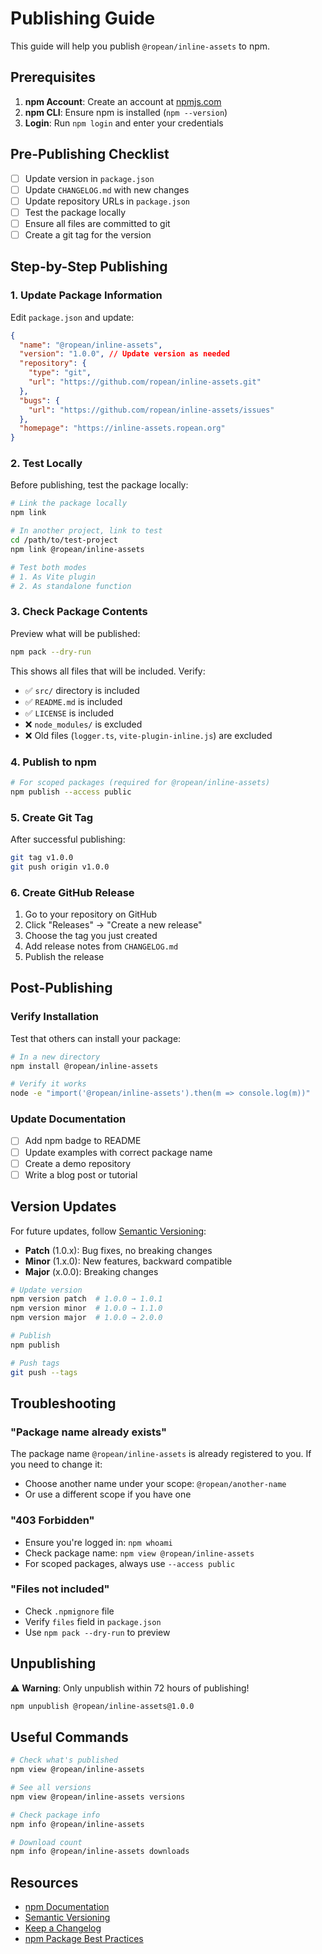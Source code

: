 # Publishing Guide

This guide will help you publish `@ropean/inline-assets` to npm.

## Prerequisites

1. **npm Account**: Create an account at [npmjs.com](https://www.npmjs.com/)
2. **npm CLI**: Ensure npm is installed (`npm --version`)
3. **Login**: Run `npm login` and enter your credentials

## Pre-Publishing Checklist

- [ ] Update version in `package.json`
- [ ] Update `CHANGELOG.md` with new changes
- [ ] Update repository URLs in `package.json`
- [ ] Test the package locally
- [ ] Ensure all files are committed to git
- [ ] Create a git tag for the version

## Step-by-Step Publishing

### 1. Update Package Information

Edit `package.json` and update:

```json
{
  "name": "@ropean/inline-assets",
  "version": "1.0.0", // Update version as needed
  "repository": {
    "type": "git",
    "url": "https://github.com/ropean/inline-assets.git"
  },
  "bugs": {
    "url": "https://github.com/ropean/inline-assets/issues"
  },
  "homepage": "https://inline-assets.ropean.org"
}
```

### 2. Test Locally

Before publishing, test the package locally:

```bash
# Link the package locally
npm link

# In another project, link to test
cd /path/to/test-project
npm link @ropean/inline-assets

# Test both modes
# 1. As Vite plugin
# 2. As standalone function
```

### 3. Check Package Contents

Preview what will be published:

```bash
npm pack --dry-run
```

This shows all files that will be included. Verify:

- ✅ `src/` directory is included
- ✅ `README.md` is included
- ✅ `LICENSE` is included
- ❌ `node_modules/` is excluded
- ❌ Old files (`logger.ts`, `vite-plugin-inline.js`) are excluded

### 4. Publish to npm

```bash
# For scoped packages (required for @ropean/inline-assets)
npm publish --access public
```

### 5. Create Git Tag

After successful publishing:

```bash
git tag v1.0.0
git push origin v1.0.0
```

### 6. Create GitHub Release

1. Go to your repository on GitHub
2. Click "Releases" → "Create a new release"
3. Choose the tag you just created
4. Add release notes from `CHANGELOG.md`
5. Publish the release

## Post-Publishing

### Verify Installation

Test that others can install your package:

```bash
# In a new directory
npm install @ropean/inline-assets

# Verify it works
node -e "import('@ropean/inline-assets').then(m => console.log(m))"
```

### Update Documentation

- [ ] Add npm badge to README
- [ ] Update examples with correct package name
- [ ] Create a demo repository
- [ ] Write a blog post or tutorial

## Version Updates

For future updates, follow [Semantic Versioning](https://semver.org/):

- **Patch** (1.0.x): Bug fixes, no breaking changes
- **Minor** (1.x.0): New features, backward compatible
- **Major** (x.0.0): Breaking changes

```bash
# Update version
npm version patch  # 1.0.0 → 1.0.1
npm version minor  # 1.0.0 → 1.1.0
npm version major  # 1.0.0 → 2.0.0

# Publish
npm publish

# Push tags
git push --tags
```

## Troubleshooting

### "Package name already exists"

The package name `@ropean/inline-assets` is already registered to you. If you need to change it:

- Choose another name under your scope: `@ropean/another-name`
- Or use a different scope if you have one

### "403 Forbidden"

- Ensure you're logged in: `npm whoami`
- Check package name: `npm view @ropean/inline-assets`
- For scoped packages, always use `--access public`

### "Files not included"

- Check `.npmignore` file
- Verify `files` field in `package.json`
- Use `npm pack --dry-run` to preview

## Unpublishing

⚠️ **Warning**: Only unpublish within 72 hours of publishing!

```bash
npm unpublish @ropean/inline-assets@1.0.0
```

## Useful Commands

```bash
# Check what's published
npm view @ropean/inline-assets

# See all versions
npm view @ropean/inline-assets versions

# Check package info
npm info @ropean/inline-assets

# Download count
npm info @ropean/inline-assets downloads
```

## Resources

- [npm Documentation](https://docs.npmjs.com/)
- [Semantic Versioning](https://semver.org/)
- [Keep a Changelog](https://keepachangelog.com/)
- [npm Package Best Practices](https://docs.npmjs.com/packages-and-modules/contributing-packages-to-the-registry)
